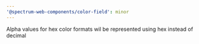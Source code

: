 ```yaml
---
'@spectrum-web-components/color-field': minor
---
```


Alpha values for hex color formats wil be represented using hex instead of decimal
